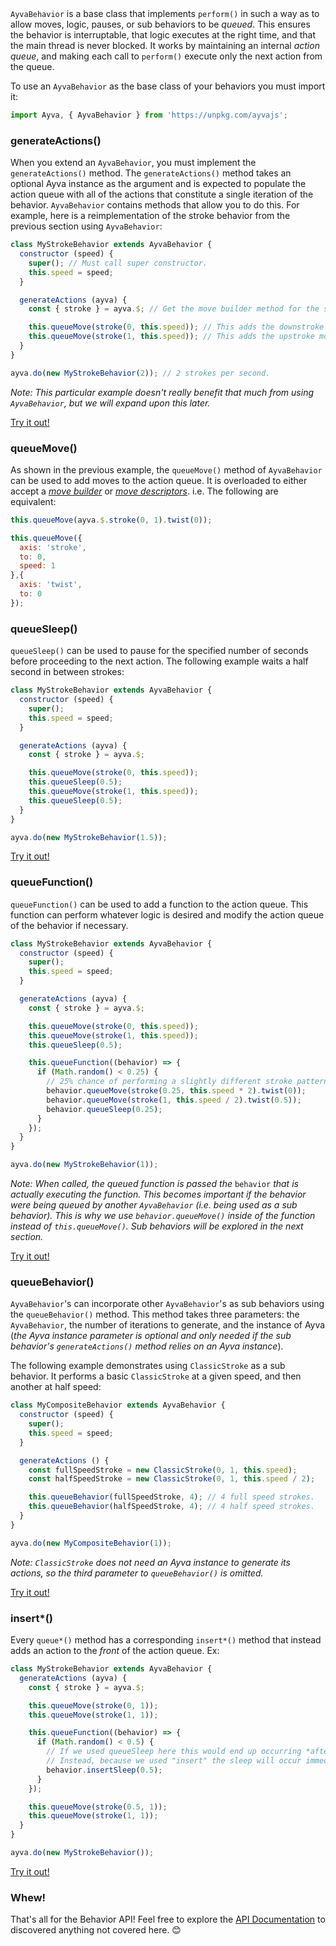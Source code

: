 <p style="margin-top:40px"><code>AyvaBehavior</code> is a base class that implements <code>perform()</code> in such a way as to allow moves, logic, pauses, or sub behaviors to be <i>queued</i>. This ensures the behavior is interruptable, that logic executes at the right time, and that the main thread is never blocked. It works by maintaining an internal <i>action queue</i>, and making each call to <code>perform()</code> execute only the next action from the queue.</p>

To use an ```AyvaBehavior``` as the base class of your behaviors you must import it:

```javascript
import Ayva, { AyvaBehavior } from 'https://unpkg.com/ayvajs';
```

### generateActions()

When you extend an ```AyvaBehavior```, you must implement the ```generateActions()``` method. The ```generateActions()``` method takes an optional Ayva instance as the argument and is expected to populate the action queue with all of the actions that constitute a single iteration of the behavior. ```AyvaBehavior``` contains methods that allow you to do this. For example, here is a reimplementation of the stroke behavior from the previous section using ```AyvaBehavior```:

```javascript
class MyStrokeBehavior extends AyvaBehavior {
  constructor (speed) {
    super(); // Must call super constructor.
    this.speed = speed;
  }

  generateActions (ayva) {
    const { stroke } = ayva.$; // Get the move builder method for the stroke axis.

    this.queueMove(stroke(0, this.speed)); // This adds the downstroke move builder to the queue.
    this.queueMove(stroke(1, this.speed)); // This adds the upstroke move builder to the queue.
  }
}

ayva.do(new MyStrokeBehavior(2)); // 2 strokes per second.
```

_Note: This particular example doesn't really benefit that much from using ```AyvaBehavior```, but we will expand upon this later._

<a href="./tutorial-examples/behavior-api-custom-example-4.html" target="_blank">Try it out!</a>

### queueMove()

As shown in the previous example, the ```queueMove()``` method of ```AyvaBehavior``` can be used to add moves to the action queue. It is overloaded to either accept a _<a href="./tutorial-motion-api-syntactic-sugar.html#move-builders" target="_blank">move builder</a>_ or _<a href="./tutorial-motion-api-overview.html" target="_blank">move descriptors</a>_. i.e. The following are equivalent:

```javascript
this.queueMove(ayva.$.stroke(0, 1).twist(0));
```

```javascript
this.queueMove({
  axis: 'stroke',
  to: 0,
  speed: 1
},{
  axis: 'twist',
  to: 0
});
```

### queueSleep()

```queueSleep()``` can be used to pause for the specified number of seconds before proceeding to the next action. The following example waits a half second in between strokes:

```javascript
class MyStrokeBehavior extends AyvaBehavior {
  constructor (speed) {
    super();
    this.speed = speed;
  }

  generateActions (ayva) {
    const { stroke } = ayva.$;

    this.queueMove(stroke(0, this.speed));
    this.queueSleep(0.5);
    this.queueMove(stroke(1, this.speed));
    this.queueSleep(0.5);
  }
}

ayva.do(new MyStrokeBehavior(1.5));
```

<a href="./tutorial-examples/behavior-api-custom-example-5.html" target="_blank">Try it out!</a>

### queueFunction()

```queueFunction()``` can be used to add a function to the action queue. This function can perform whatever logic is desired and modify the action queue of the behavior if necessary.

```javascript
class MyStrokeBehavior extends AyvaBehavior {
  constructor (speed) {
    super();
    this.speed = speed;
  }

  generateActions (ayva) {
    const { stroke } = ayva.$;

    this.queueMove(stroke(0, this.speed));
    this.queueMove(stroke(1, this.speed));
    this.queueSleep(0.5);

    this.queueFunction((behavior) => {
      if (Math.random() < 0.25) {
        // 25% chance of performing a slightly different stroke pattern with a twist.
        behavior.queueMove(stroke(0.25, this.speed * 2).twist(0));
        behavior.queueMove(stroke(1, this.speed / 2).twist(0.5));
        behavior.queueSleep(0.25);
      }
    });
  }
}

ayva.do(new MyStrokeBehavior(1));
```

_Note: When called, the queued function is passed the_ ```behavior``` _that is actually executing the function. This becomes important if the behavior were being queued by another ```AyvaBehavior``` (i.e. being used as a sub behavior). This is why we use ```behavior.queueMove()``` inside of the function instead of ```this.queueMove()```. Sub behaviors will be explored in the next section._

<a href="./tutorial-examples/behavior-api-custom-example-6.html" target="_blank">Try it out!</a>

### queueBehavior()

```AyvaBehavior```'s can incorporate other ```AyvaBehavior```'s as sub behaviors using the ```queueBehavior()``` method. This method takes three parameters: the ```AyvaBehavior```, the number of iterations to generate, and the instance of Ayva (_the Ayva instance parameter is optional and only needed if the sub behavior's ```generateActions()``` method relies on an Ayva instance_).

The following example demonstrates using ```ClassicStroke``` as a sub behavior. It performs a basic ```ClassicStroke``` at a given speed, and then another at half speed:

```javascript
class MyCompositeBehavior extends AyvaBehavior {
  constructor (speed) {
    super();
    this.speed = speed;
  }

  generateActions () {
    const fullSpeedStroke = new ClassicStroke(0, 1, this.speed);
    const halfSpeedStroke = new ClassicStroke(0, 1, this.speed / 2);

    this.queueBehavior(fullSpeedStroke, 4); // 4 full speed strokes.
    this.queueBehavior(halfSpeedStroke, 4); // 4 half speed strokes.
  }
}

ayva.do(new MyCompositeBehavior(1));
```

_Note: ```ClassicStroke``` does not need an Ayva instance to generate its actions, so the third parameter to ```queueBehavior()``` is omitted._

<a href="./tutorial-examples/behavior-api-custom-example-7.html" target="_blank">Try it out!</a>

### insert*()

Every ```queue*()``` method has a corresponding ```insert*()``` method that instead adds an action to the _front_ of the action queue. Ex:

```javascript
class MyStrokeBehavior extends AyvaBehavior {
  generateActions (ayva) {
    const { stroke } = ayva.$;

    this.queueMove(stroke(0, 1));
    this.queueMove(stroke(1, 1));

    this.queueFunction((behavior) => {
      if (Math.random() < 0.5) {
        // If we used queueSleep here this would end up occurring *after the subsequent strokes in the queue
        // Instead, because we used "insert" the sleep will occur immediately after this function runs.
        behavior.insertSleep(0.5);
      }
    });

    this.queueMove(stroke(0.5, 1));
    this.queueMove(stroke(1, 1));
  }
}

ayva.do(new MyStrokeBehavior());
```

<a href="./tutorial-examples/behavior-api-custom-example-8.html" target="_blank">Try it out!</a>

### Whew!

That's all for the Behavior API! Feel free to explore the <a href="./index.html" target="_blank">API Documentation</a> to discovered anything not covered here. 😊
